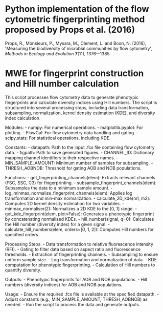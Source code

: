 # Python implementation of the flow cytometric fingerprinting method proposed by Props et al. (2016)

Props, R., Monsieurs, P., Mysara, M., Clement, L. and Boon, N. (2016), 'Measuring the biodiversity of microbial communities by flow cytometry', _Methods in Ecology and Evolution_ __7__(11), 1376--1385.

# MWE for fingerprint construction and Hill number calculation

This script processes flow cytometry data to generate phenotypic fingerprints and calculate diversity indices
using Hill numbers. The script is structured into several processing steps, including data transformation,
subsampling, normalization, kernel density estimation (KDE), and diversity index calculation.

Modules:
    - numpy: For numerical operations.
    - matplotlib.pyplot: For plotting.
    - FlowCal: For flow cytometry data handling and gating.
    - scipy.stats: For statistical operations, including KDE.

Constants:
    - datapath: Path to the input .fcs file containing flow cytometry data.
    - figpath: Path to save generated figures.
    - CHANNEL_ID: Dictionary mapping channel identifiers to their respective names.
    - MIN_SAMPLE_AMOUNT: Minimum number of samples for subsampling.
    - THRESH_AOBNOB: Threshold for gating AOB and NOB populations.

Functions:
    - get_fingerprinting_channels(elem): Extracts relevant channels (FSC, SSC, C3) for fingerprinting.
    - subsample_fingerprint_channels(elem): Subsamples the data to a minimum sample amount.
    - log_minmax_normalize_fingerprint_channels(elem): Applies log transformation and min-max normalization.
    - calculate_2D_kde(m1, m2): Computes 2D kernel density estimation for two variables.
    - minmax_normaliser(Z): Normalizes a 2D KDE to the [0, 1] range.
    - get_kde_fingerprint(elem, plot=False): Generates a phenotypic fingerprint by concatenating normalized KDEs.
    - hill_number(signal, q=0): Calculates the Hill number (diversity index) for a given signal.
    - calculate_hill_numbers(elem, orders=[0, 1, 2]): Computes Hill numbers for specified orders.

Processing Steps:
    - Data transformation to relative fluorescence intensity (RFI).
    - Gating to filter data based on aspect ratio and fluorescence thresholds.
    - Extraction of fingerprinting channels.
    - Subsampling to ensure uniform sample size.
    - Log transformation and normalization of data.
    - KDE computation for phenotypic fingerprinting.
    - Calculation of Hill numbers to quantify diversity.

Outputs:
    - Phenotypic fingerprints for AOB and NOB populations.
    - Hill numbers (diversity indices) for AOB and NOB populations.

Usage:
    - Ensure the required .fcs file is available at the specified datapath.
    - Adjust constants (e.g., MIN_SAMPLE_AMOUNT, THRESH_AOBNOB) as needed.
    - Run the script to process the data and generate outputs.
